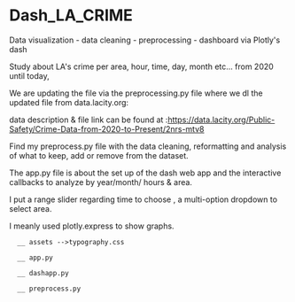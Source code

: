 # Dash_LA_CRIME
Data visualization - data cleaning - preprocessing - dashboard via Plotly's dash

Study about LA's crime per area, hour, time, day, month etc... from 2020 until today,

We are updating the file via the preprocessing.py file where we dl the updated file from data.lacity.org:

data description & file link can be found at :https://data.lacity.org/Public-Safety/Crime-Data-from-2020-to-Present/2nrs-mtv8

Find my preprocess.py file with the data cleaning, reformatting and analysis of what to keep, add or remove from the dataset.

The app.py file is about the set up of the dash web app and the interactive callbacks to analyze by year/month/ hours & area.

I put a range slider regarding time to choose , a multi-option dropdown to select area.

I meanly used plotly.express to show graphs.

      __ assets -->typography.css

      __ app.py
      
      __ dashapp.py
      
      __ preprocess.py



